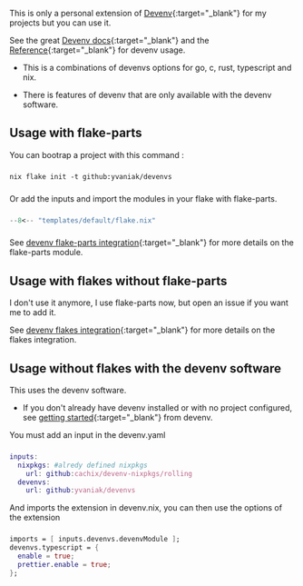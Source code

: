 This is only a personal extension of [Devenv](https://devenv.sh){:target="\_blank"} for my projects but you can use it.

See the great [Devenv docs](https://devenv.sh/getting-started/){:target="\_blank"} and the [Reference](https://devenv.sh/reference/options/){:target="\_blank"} for devenv usage.

- This is a combinations of devenvs options for go, c, rust, typescript and nix.

- There is features of devenv that are only available with the devenv software.

## Usage with flake-parts

You can bootrap a project with this command :

###

    nix flake init -t github:yvaniak/devenvs

###

Or add the inputs and import the modules in your flake with flake-parts.

###

```nix title="templates/flake.nix"
--8<-- "templates/default/flake.nix"
```

###

See [devenv flake-parts integration](https://devenv.sh/guides/using-with-flake-parts/){:target="\_blank"} for more details on the flake-parts module.

## Usage with flakes without flake-parts

I don't use it anymore, I use flake-parts now, but open an issue if you want me to add it.

See [devenv flakes integration](https://devenv.sh/guides/using-with-flakes/){:target="\_blank"} for more details on the flakes integration.

## Usage without flakes with the devenv software

This uses the devenv software.

- If you don't already have devenv installed or with no project configured, see [getting started](https://devenv.sh/getting-started/#installation){:target="\_blank"} from devenv.

You must add an input in the devenv.yaml

###

```nix title="devenv.yaml"
inputs:
  nixpkgs: #alredy defined nixpkgs
    url: github:cachix/devenv-nixpkgs/rolling
  devenvs:
    url: github:yvaniak/devenvs
```

And imports the extension in devenv.nix, you can then use the options of the extension

###

```nix title="devenv.nix"
imports = [ inputs.devenvs.devenvModule ];
devenvs.typescript = {
  enable = true;
  prettier.enable = true;
};
```

